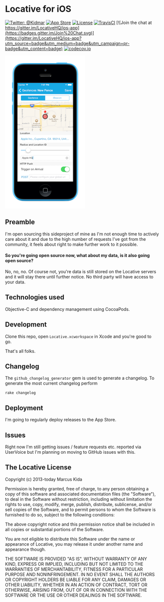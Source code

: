 # Locative for iOS

[![Twitter: @Kidmar](https://img.shields.io/badge/contact-@Kidmar-blue.svg?style=flat)](https://twitter.com/Kidmar)
[![App Store](https://img.shields.io/badge/app%20store-%20Download-red.svg)](https://itunes.apple.com/us/app/geofancy/id725198453)
[![License](https://img.shields.io/badge/license-MIT-green.svg?style=flat)](https://github.com/LocativeHQ/ios-app/blob/master/LICENSE.md)
[![TravisCI](https://api.travis-ci.org/LocativeHQ/ios-app.svg?branch=master)](https://travis-ci.org/LocativeHQ/ios-app) [![Join the chat at https://gitter.im/LocativeHQ/ios-app](https://badges.gitter.im/Join%20Chat.svg)](https://gitter.im/LocativeHQ/ios-app?utm_source=badge&utm_medium=badge&utm_campaign=pr-badge&utm_content=badge)
[![codecov.io](https://codecov.io/github/LocativeHQ/ios-app/coverage.svg?branch=master)](https://codecov.io/github/LocativeHQ/ios-app?branch=master)

![Screenshot](screenshot.png)


## Preamble

I'm open sourcing this sideproject of mine as I'm not enough time to actively care about it and due to the high number of requests I've got from the community, it feels about right to make further work to it possible.

#### So you're going open source now, what about my data, is it also going open source?
No, no, no. Of course not, you're data is still stored on the Locative servers and it will stay there until further notice. No third party will have access to your data.

## Technologies used

Objective-C and dependency management using CocoaPods.

## Development

Clone this repo, open `Locative.xcworkspace` in Xcode and you're good to go.

That's all folks.

## Changelog

The `github_changelog_generator` gem is used to generate a changelog. To generate the most current changelog perform

```
rake changelog
```

## Deployment

I'm going to regularly deploy releases to the App Store.

## Issues

Right now I'm still getting issues / feature requests etc. reported via UserVoice but I'm planning on moving to GitHub issues with this.

## The Locative License

Copyright (c) 2013-today Marcus Kida

Permission is hereby granted, free of charge, to any person obtaining a copy
of this software and associated documentation files (the "Software"), to deal
in the Software without restriction, including without limitation the rights
to use, copy, modify, merge, publish, distribute, sublicense, and/or sell
copies of the Software, and to permit persons to whom the Software is
furnished to do so, subject to the following conditions:

The above copyright notice and this permission notice shall be included in
all copies or substantial portions of the Software.

You are not eligible to distribute this Software under the name or appearance
of Locative, you may release it under another name and appearance though.

THE SOFTWARE IS PROVIDED "AS IS", WITHOUT WARRANTY OF ANY KIND, EXPRESS OR
IMPLIED, INCLUDING BUT NOT LIMITED TO THE WARRANTIES OF MERCHANTABILITY,
FITNESS FOR A PARTICULAR PURPOSE AND NONINFRINGEMENT.  IN NO EVENT SHALL THE
AUTHORS OR COPYRIGHT HOLDERS BE LIABLE FOR ANY CLAIM, DAMAGES OR OTHER
LIABILITY, WHETHER IN AN ACTION OF CONTRACT, TORT OR OTHERWISE, ARISING FROM,
OUT OF OR IN CONNECTION WITH THE SOFTWARE OR THE USE OR OTHER DEALINGS IN
THE SOFTWARE.
